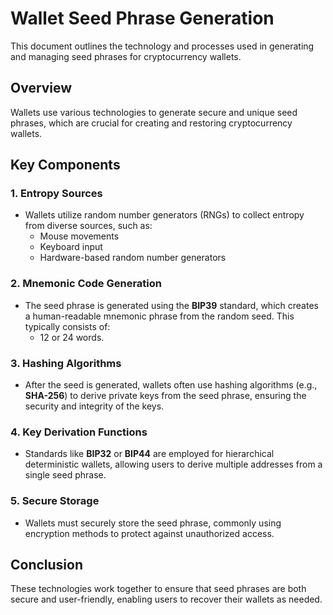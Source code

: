 # Wallet Seed Phrase Generation

This document outlines the technology and processes used in generating and managing seed phrases for cryptocurrency wallets.

## Overview

Wallets use various technologies to generate secure and unique seed phrases, which are crucial for creating and restoring cryptocurrency wallets.

## Key Components

### 1. Entropy Sources
- Wallets utilize random number generators (RNGs) to collect entropy from diverse sources, such as:
  - Mouse movements
  - Keyboard input
  - Hardware-based random number generators

### 2. Mnemonic Code Generation
- The seed phrase is generated using the **BIP39** standard, which creates a human-readable mnemonic phrase from the random seed. This typically consists of:
  - 12 or 24 words.

### 3. Hashing Algorithms
- After the seed is generated, wallets often use hashing algorithms (e.g., **SHA-256**) to derive private keys from the seed phrase, ensuring the security and integrity of the keys.

### 4. Key Derivation Functions
- Standards like **BIP32** or **BIP44** are employed for hierarchical deterministic wallets, allowing users to derive multiple addresses from a single seed phrase.

### 5. Secure Storage
- Wallets must securely store the seed phrase, commonly using encryption methods to protect against unauthorized access.

## Conclusion

These technologies work together to ensure that seed phrases are both secure and user-friendly, enabling users to recover their wallets as needed.

